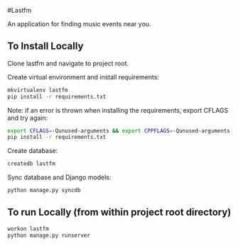 #Lastfm

An application for finding music events near you.

## To Install Locally
Clone lastfm and navigate to project root.

Create virtual environment and install requirements:
```sh
mkvirtualenv lastfm
pip install -r requirements.txt
```

Note: if an error is thrown when installing the requirements, export CFLAGS and try again:
```sh
export CFLAGS=-Qunused-arguments && export CPPFLAGS=-Qunused-arguments
pip install -r requirements.txt
```

Create database:
```sh
createdb lastfm
```

Sync database and Django models:
```sh
python manage.py syncdb
```

## To run Locally (from within project root directory)
```sh
workon lastfm
python manage.py runserver
```